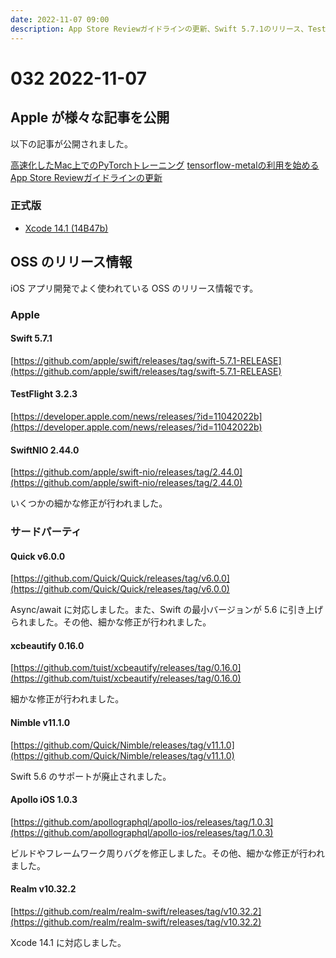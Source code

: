 ```yaml
---
date: 2022-11-07 09:00
description: App Store Reviewガイドラインの更新、Swift 5.7.1のリリース、TestFlight のリリース、ほか
---
```

# 032 2022-11-07

## Apple が様々な記事を公開

以下の記事が公開されました。

[高速化したMac上でのPyTorchトレーニング](https://developer.apple.com/metal/pytorch/)
[tensorflow-metalの利用を始める](https://developer.apple.com/metal/tensorflow-plugin/)
[App Store Reviewガイドラインの更新](https://developer.apple.com/news/?id=xk8d7p8c)

### 正式版

- [Xcode 14.1 (14B47b)](https://developer.apple.com/news/releases/?id=11012022a)

## OSS のリリース情報

iOS アプリ開発でよく使われている OSS のリリース情報です。

### Apple

#### Swift 5.7.1

[https://github.com/apple/swift/releases/tag/swift-5.7.1-RELEASE](https://github.com/apple/swift/releases/tag/swift-5.7.1-RELEASE)

#### TestFlight 3.2.3

[https://developer.apple.com/news/releases/?id=11042022b](https://developer.apple.com/news/releases/?id=11042022b)

#### SwiftNIO 2.44.0

[https://github.com/apple/swift-nio/releases/tag/2.44.0](https://github.com/apple/swift-nio/releases/tag/2.44.0)

いくつかの細かな修正が行われました。

### サードパーティ

#### Quick v6.0.0

[https://github.com/Quick/Quick/releases/tag/v6.0.0](https://github.com/Quick/Quick/releases/tag/v6.0.0)

Async/await に対応しました。また、Swift の最小バージョンが 5.6 に引き上げられました。その他、細かな修正が行われました。

#### xcbeautify 0.16.0

[https://github.com/tuist/xcbeautify/releases/tag/0.16.0](https://github.com/tuist/xcbeautify/releases/tag/0.16.0)

細かな修正が行われました。

#### Nimble v11.1.0

[https://github.com/Quick/Nimble/releases/tag/v11.1.0](https://github.com/Quick/Nimble/releases/tag/v11.1.0)

Swift 5.6 のサポートが廃止されました。


#### Apollo iOS 1.0.3

[https://github.com/apollographql/apollo-ios/releases/tag/1.0.3](https://github.com/apollographql/apollo-ios/releases/tag/1.0.3)

ビルドやフレームワーク周りバグを修正しました。その他、細かな修正が行われました。

#### Realm v10.32.2

[https://github.com/realm/realm-swift/releases/tag/v10.32.2](https://github.com/realm/realm-swift/releases/tag/v10.32.2)

Xcode 14.1 に対応しました。
